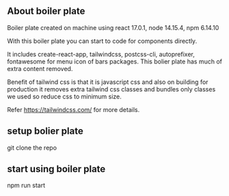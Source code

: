 ## About boiler plate

Boiler plate created on machine using react 17.0.1, node 14.15.4, npm 6.14.10

With this boiler plate you can start to code for components directly.


It includes create-react-app, tailwindcss, postcss-cli, autoprefixer, fontawesome for menu icon of bars  packages.
This bolier plate has much of extra content removed.


Benefit of tailwind css is that it is javascript css and also on building for production it removes extra tailwind css classes and bundles only classes we used so reduce css to minimum size.

Refer https://tailwindcss.com/ for more details.
## setup bolier plate

git clone the repo

## start using boiler plate

npm run start